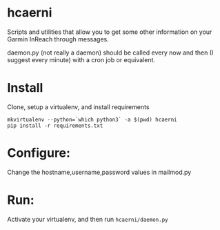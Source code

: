 # hcaerni
Scripts and utilities that allow you to get some other information on your Garmin InReach through messages.

daemon.py (not really a daemon) should be called every now and then (I suggest every minute) with a cron job or equivalent.

# Install

Clone, setup a virtualenv, and install requirements

```
mkvirtualenv --python=`which python3` -a $(pwd) hcaerni
pip install -r requirements.txt
```

# Configure:
Change the hostname,username,password values in mailmod.py

# Run:

Activate your virtualenv, and then run `hcaerni/daemon.py`